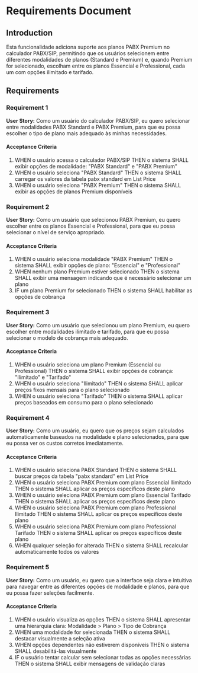 # Requirements Document

## Introduction

Esta funcionalidade adiciona suporte aos planos PABX Premium no calculador PABX/SIP, permitindo que os usuários selecionem entre diferentes modalidades de planos (Standard e Premium) e, quando Premium for selecionado, escolham entre os planos Essencial e Professional, cada um com opções ilimitado e tarifado.

## Requirements

### Requirement 1

**User Story:** Como um usuário do calculador PABX/SIP, eu quero selecionar entre modalidades PABX Standard e PABX Premium, para que eu possa escolher o tipo de plano mais adequado às minhas necessidades.

#### Acceptance Criteria

1. WHEN o usuário acessa o calculador PABX/SIP THEN o sistema SHALL exibir opções de modalidade: "PABX Standard" e "PABX Premium"
2. WHEN o usuário seleciona "PABX Standard" THEN o sistema SHALL carregar os valores da tabela pabx standard em List Price
3. WHEN o usuário seleciona "PABX Premium" THEN o sistema SHALL exibir as opções de planos Premium disponíveis

### Requirement 2

**User Story:** Como um usuário que selecionou PABX Premium, eu quero escolher entre os planos Essencial e Professional, para que eu possa selecionar o nível de serviço apropriado.

#### Acceptance Criteria

1. WHEN o usuário seleciona modalidade "PABX Premium" THEN o sistema SHALL exibir opções de plano: "Essencial" e "Professional"
2. WHEN nenhum plano Premium estiver selecionado THEN o sistema SHALL exibir uma mensagem indicando que é necessário selecionar um plano
3. IF um plano Premium for selecionado THEN o sistema SHALL habilitar as opções de cobrança

### Requirement 3

**User Story:** Como um usuário que selecionou um plano Premium, eu quero escolher entre modalidades ilimitado e tarifado, para que eu possa selecionar o modelo de cobrança mais adequado.

#### Acceptance Criteria

1. WHEN o usuário seleciona um plano Premium (Essencial ou Professional) THEN o sistema SHALL exibir opções de cobrança: "Ilimitado" e "Tarifado"
2. WHEN o usuário seleciona "Ilimitado" THEN o sistema SHALL aplicar preços fixos mensais para o plano selecionado
3. WHEN o usuário seleciona "Tarifado" THEN o sistema SHALL aplicar preços baseados em consumo para o plano selecionado

### Requirement 4

**User Story:** Como um usuário, eu quero que os preços sejam calculados automaticamente baseados na modalidade e plano selecionados, para que eu possa ver os custos corretos imediatamente.

#### Acceptance Criteria

1. WHEN o usuário seleciona PABX Standard THEN o sistema SHALL buscar preços da tabela "pabx standard" em List Price
2. WHEN o usuário seleciona PABX Premium com plano Essencial Ilimitado THEN o sistema SHALL aplicar os preços específicos deste plano
3. WHEN o usuário seleciona PABX Premium com plano Essencial Tarifado THEN o sistema SHALL aplicar os preços específicos deste plano
4. WHEN o usuário seleciona PABX Premium com plano Professional Ilimitado THEN o sistema SHALL aplicar os preços específicos deste plano
5. WHEN o usuário seleciona PABX Premium com plano Professional Tarifado THEN o sistema SHALL aplicar os preços específicos deste plano
6. WHEN qualquer seleção for alterada THEN o sistema SHALL recalcular automaticamente todos os valores

### Requirement 5

**User Story:** Como um usuário, eu quero que a interface seja clara e intuitiva para navegar entre as diferentes opções de modalidade e planos, para que eu possa fazer seleções facilmente.

#### Acceptance Criteria

1. WHEN o usuário visualiza as opções THEN o sistema SHALL apresentar uma hierarquia clara: Modalidade > Plano > Tipo de Cobrança
2. WHEN uma modalidade for selecionada THEN o sistema SHALL destacar visualmente a seleção ativa
3. WHEN opções dependentes não estiverem disponíveis THEN o sistema SHALL desabilitá-las visualmente
4. IF o usuário tentar calcular sem selecionar todas as opções necessárias THEN o sistema SHALL exibir mensagens de validação claras